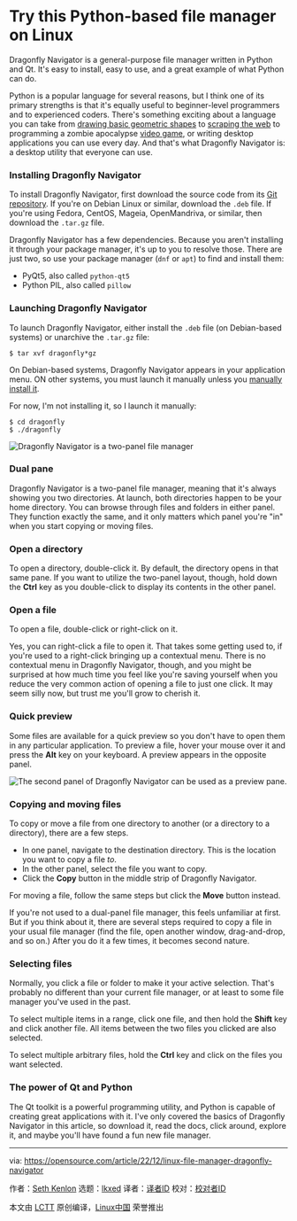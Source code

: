 [#]: subject: "Try this Python-based file manager on Linux"
[#]: via: "https://opensource.com/article/22/12/linux-file-manager-dragonfly-navigator"
[#]: author: "Seth Kenlon https://opensource.com/users/seth"
[#]: collector: "lkxed"
[#]: translator: "geekpi"
[#]: reviewer: " "
[#]: publisher: " "
[#]: url: " "

Try this Python-based file manager on Linux
======

Dragonfly Navigator is a general-purpose file manager written in Python and Qt. It's easy to install, easy to use, and a great example of what Python can do.

Python is a popular language for several reasons, but I think one of its primary strengths is that it's equally useful to beginner-level programmers and to experienced coders. There's something exciting about a language you can take from [drawing basic geometric shapes][1] to [scraping the web][2] to programming a zombie apocalypse [video game][3], or writing desktop applications you can use every day. And that's what Dragonfly Navigator is: a desktop utility that everyone can use.

### Installing Dragonfly Navigator

To install Dragonfly Navigator, first download the source code from its [Git repository][4]. If you're on Debian Linux or similar, download the `.deb` file. If you're using Fedora, CentOS, Mageia, OpenMandriva, or similar, then download the `.tar.gz` file.

Dragonfly Navigator has a few dependencies. Because you aren't installing it through your package manager, it's up to you to resolve those. There are just two, so use your package manager (`dnf` or `apt`) to find and install them:

- PyQt5, also called `python-qt5`
- Python PIL, also called `pillow`

### Launching Dragonfly Navigator

To launch Dragonfly Navigator, either install the `.deb` file (on Debian-based systems) or unarchive the `.tar.gz` file:

```
$ tar xvf dragonfly*gz
```

On Debian-based systems, Dragonfly Navigator appears in your application menu. ON other systems, you must launch it manually unless you [manually install it][5].

For now, I'm not installing it, so I launch it manually:

```
$ cd dragonfly
$ ./dragonfly
```

![Dragonfly Navigator is a two-panel file manager][6]

### Dual pane

Dragonfly Navigator is a two-panel file manager, meaning that it's always showing you two directories. At launch, both directories happen to be your home directory. You can browse through files and folders in either panel. They function exactly the same, and it only matters which panel you're "in" when you start copying or moving files.

### Open a directory

To open a directory, double-click it. By default, the directory opens in that same pane. If you want to utilize the two-panel layout, though, hold down the **Ctrl** key as you double-click to display its contents in the other panel.

### Open a file

To open a file, double-click or right-click on it.

Yes, you can right-click a file to open it. That takes some getting used to, if you're used to a right-click bringing up a contextual menu. There is no contextual menu in Dragonfly Navigator, though, and you might be surprised at how much time you feel like you're saving yourself when you reduce the very common action of opening a file to just one click. It may seem silly now, but trust me you'll grow to cherish it.

### Quick preview

Some files are available for a quick preview so you don't have to open them in any particular application. To preview a file, hover your mouse over it and press the **Alt** key on your keyboard. A preview appears in the opposite panel.

![The second panel of Dragonfly Navigator can be used as a preview pane.][7]

### Copying and moving files

To copy or move a file from one directory to another (or a directory to a directory), there are a few steps.

- In one panel, navigate to the destination directory. This is the location you want to copy a file _to_.
- In the other panel, select the file you want to copy.
- Click the **Copy** button in the middle strip of Dragonfly Navigator.

For moving a file, follow the same steps but click the **Move** button instead.

If you're not used to a dual-panel file manager, this feels unfamiliar at first. But if you think about it, there are several steps required to copy a file in your usual file manager (find the file, open another window, drag-and-drop, and so on.) After you do it a few times, it becomes second nature.

### Selecting files

Normally, you click a file or folder to make it your active selection. That's probably no different than your current file manager, or at least to some file manager you've used in the past.

To select multiple items in a range, click one file, and then hold the **Shift** key and click another file. All items between the two files you clicked are also selected.

To select multiple arbitrary files, hold the **Ctrl** key and click on the files you want selected.

### The power of Qt and Python

The Qt toolkit is a powerful programming utility, and Python is capable of creating great applications with it. I've only covered the basics of Dragonfly Navigator in this article, so download it, read the docs, click around, explore it, and maybe you'll have found a fun new file manager.

--------------------------------------------------------------------------------

via: https://opensource.com/article/22/12/linux-file-manager-dragonfly-navigator

作者：[Seth Kenlon][a]
选题：[lkxed][b]
译者：[译者ID](https://github.com/译者ID)
校对：[校对者ID](https://github.com/校对者ID)

本文由 [LCTT](https://github.com/LCTT/TranslateProject) 原创编译，[Linux中国](https://linux.cn/) 荣誉推出

[a]: https://opensource.com/users/seth
[b]: https://github.com/lkxed
[1]: https://opensource.com/article/17/10/python-101#turtle
[2]: https://opensource.com/article/20/5/web-scraping-python
[3]: https://opensource.com/downloads/python-gaming-ebook
[4]: https://github.com/suncore/dflynav/releases
[5]: https://opensource.com/article/18/1/how-install-apps-linux
[6]: https://opensource.com/sites/default/files/2022-10/dragonfly-navigator.webp
[7]: https://opensource.com/sites/default/files/2022-10/dragonfly-navigator-preview.webp
